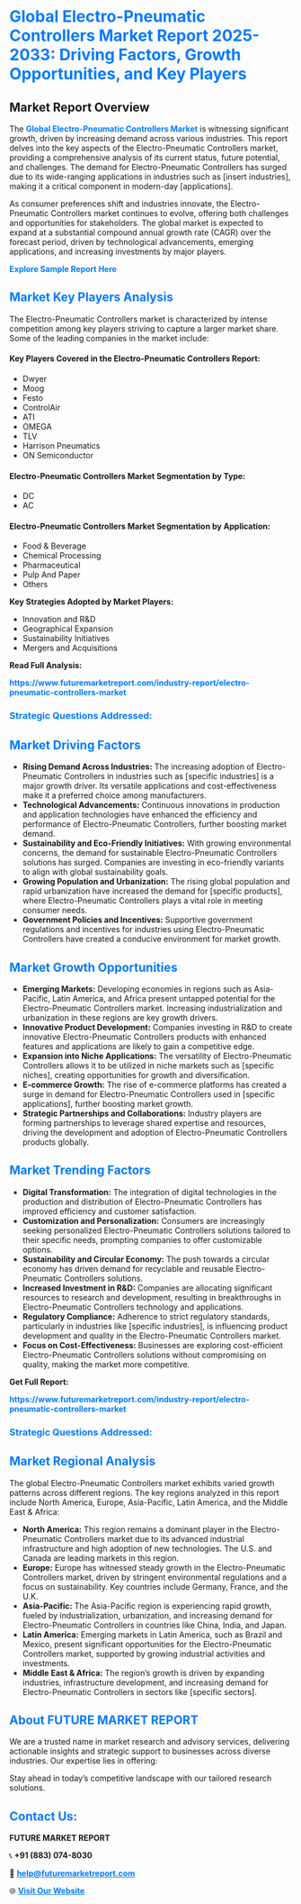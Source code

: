 <h1 style="color: #007BFF;">Global Electro-Pneumatic Controllers Market Report 2025-2033: Driving Factors, Growth Opportunities, and Key Players</h1>

<section id="overview">
<h2>Market Report Overview</h2>
<p>The <a href="https://www.futuremarketreport.com/industry-report/electro-pneumatic-controllers-market" style="color: #007BFF; text-decoration: none;"><strong>Global Electro-Pneumatic Controllers Market</strong></a> is witnessing significant growth, driven by increasing demand across various industries. This report delves into the key aspects of the Electro-Pneumatic Controllers market, providing a comprehensive analysis of its current status, future potential, and challenges. The demand for Electro-Pneumatic Controllers has surged due to its wide-ranging applications in industries such as [insert industries], making it a critical component in modern-day [applications].</p>
<p>As consumer preferences shift and industries innovate, the Electro-Pneumatic Controllers market continues to evolve, offering both challenges and opportunities for stakeholders. The global market is expected to expand at a substantial compound annual growth rate (CAGR) over the forecast period, driven by technological advancements, emerging applications, and increasing investments by major players.</p>
</section>

<section id="overview">
<p><a href="https://www.futuremarketreport.com/request-sample/reportId=52416" style="color: #007BFF; text-decoration: none;"><strong>Explore Sample Report Here</strong></a></p>
</section>

<section id="key-players">
<h2 style="color: #007BFF;">Market Key Players Analysis</h2>
<p>The Electro-Pneumatic Controllers market is characterized by intense competition among key players striving to capture a larger market share. Some of the leading companies in the market include:</p>
<h4>Key Players Covered in the Electro-Pneumatic Controllers Report:</h4>
<ul><li>Dwyer</li><li>Moog</li><li>Festo</li><li>ControlAir</li><li>ATI</li><li>OMEGA</li><li>TLV</li><li>Harrison Pneumatics</li><li>ON Semiconductor</li></ul>
<h4>Electro-Pneumatic Controllers Market Segmentation by Type:</h4>
<ul><li>DC</li><li>AC</li></ul>

<h4>Electro-Pneumatic Controllers Market Segmentation by Application:</h4>
<ul><li>Food &amp; Beverage</li><li>Chemical Processing</li><li>Pharmaceutical</li><li>Pulp And Paper</li><li>Others</li></ul>
<p><strong>Key Strategies Adopted by Market Players:</strong></p>
<ul>
<li>Innovation and R&D</li>
<li>Geographical Expansion</li>
<li>Sustainability Initiatives</li>
<li>Mergers and Acquisitions</li>
</ul>
</section>

<section>
<p><strong>Read Full Analysis: </strong></p><a href="https://www.futuremarketreport.com/industry-report/electro-pneumatic-controllers-market" style="color: #007BFF; text-decoration: none;"><strong>https://www.futuremarketreport.com/industry-report/electro-pneumatic-controllers-market</strong></a>
<h3 style="color: #007BFF;">Strategic Questions Addressed:</h3>
</section>

<section id="driving-factors">
<h2 style="color: #007BFF;">Market Driving Factors</h2>
<ul>
<li><strong>Rising Demand Across Industries:</strong> The increasing adoption of Electro-Pneumatic Controllers in industries such as [specific industries] is a major growth driver. Its versatile applications and cost-effectiveness make it a preferred choice among manufacturers.</li>
<li><strong>Technological Advancements:</strong> Continuous innovations in production and application technologies have enhanced the efficiency and performance of Electro-Pneumatic Controllers, further boosting market demand.</li>
<li><strong>Sustainability and Eco-Friendly Initiatives:</strong> With growing environmental concerns, the demand for sustainable Electro-Pneumatic Controllers solutions has surged. Companies are investing in eco-friendly variants to align with global sustainability goals.</li>
<li><strong>Growing Population and Urbanization:</strong> The rising global population and rapid urbanization have increased the demand for [specific products], where Electro-Pneumatic Controllers plays a vital role in meeting consumer needs.</li>
<li><strong>Government Policies and Incentives:</strong> Supportive government regulations and incentives for industries using Electro-Pneumatic Controllers have created a conducive environment for market growth.</li>
</ul>
</section>

<section id="growth-opportunities">
<h2 style="color: #007BFF;">Market Growth Opportunities</h2>
<ul>
<li><strong>Emerging Markets:</strong> Developing economies in regions such as Asia-Pacific, Latin America, and Africa present untapped potential for the Electro-Pneumatic Controllers market. Increasing industrialization and urbanization in these regions are key growth drivers.</li>
<li><strong>Innovative Product Development:</strong> Companies investing in R&D to create innovative Electro-Pneumatic Controllers products with enhanced features and applications are likely to gain a competitive edge.</li>
<li><strong>Expansion into Niche Applications:</strong> The versatility of Electro-Pneumatic Controllers allows it to be utilized in niche markets such as [specific niches], creating opportunities for growth and diversification.</li>
<li><strong>E-commerce Growth:</strong> The rise of e-commerce platforms has created a surge in demand for Electro-Pneumatic Controllers used in [specific applications], further boosting market growth.</li>
<li><strong>Strategic Partnerships and Collaborations:</strong> Industry players are forming partnerships to leverage shared expertise and resources, driving the development and adoption of Electro-Pneumatic Controllers products globally.</li>
</ul>
</section>

<section id="trending-factors">
<h2 style="color: #007BFF;">Market Trending Factors</h2>
<ul>
<li><strong>Digital Transformation:</strong> The integration of digital technologies in the production and distribution of Electro-Pneumatic Controllers has improved efficiency and customer satisfaction.</li>
<li><strong>Customization and Personalization:</strong> Consumers are increasingly seeking personalized Electro-Pneumatic Controllers solutions tailored to their specific needs, prompting companies to offer customizable options.</li>
<li><strong>Sustainability and Circular Economy:</strong> The push towards a circular economy has driven demand for recyclable and reusable Electro-Pneumatic Controllers solutions.</li>
<li><strong>Increased Investment in R&D:</strong> Companies are allocating significant resources to research and development, resulting in breakthroughs in Electro-Pneumatic Controllers technology and applications.</li>
<li><strong>Regulatory Compliance:</strong> Adherence to strict regulatory standards, particularly in industries like [specific industries], is influencing product development and quality in the Electro-Pneumatic Controllers market.</li>
<li><strong>Focus on Cost-Effectiveness:</strong> Businesses are exploring cost-efficient Electro-Pneumatic Controllers solutions without compromising on quality, making the market more competitive.</li>
</ul>
</section>

<section>
<p><strong>Get Full Report: </strong></p><a href="https://www.futuremarketreport.com/industry-report/electro-pneumatic-controllers-market" style="color: #007BFF; text-decoration: none;"><strong>https://www.futuremarketreport.com/industry-report/electro-pneumatic-controllers-market</strong></a>
<h3 style="color: #007BFF;">Strategic Questions Addressed:</h3>
</section>


<section id="regional-analysis">
<h2 style="color: #007BFF;">Market Regional Analysis</h2>
<p>The global Electro-Pneumatic Controllers market exhibits varied growth patterns across different regions. The key regions analyzed in this report include North America, Europe, Asia-Pacific, Latin America, and the Middle East & Africa:</p>
<ul>
<li><strong>North America:</strong> This region remains a dominant player in the Electro-Pneumatic Controllers market due to its advanced industrial infrastructure and high adoption of new technologies. The U.S. and Canada are leading markets in this region.</li>
<li><strong>Europe:</strong> Europe has witnessed steady growth in the Electro-Pneumatic Controllers market, driven by stringent environmental regulations and a focus on sustainability. Key countries include Germany, France, and the U.K.</li>
<li><strong>Asia-Pacific:</strong> The Asia-Pacific region is experiencing rapid growth, fueled by industrialization, urbanization, and increasing demand for Electro-Pneumatic Controllers in countries like China, India, and Japan.</li>
<li><strong>Latin America:</strong> Emerging markets in Latin America, such as Brazil and Mexico, present significant opportunities for the Electro-Pneumatic Controllers market, supported by growing industrial activities and investments.</li>
<li><strong>Middle East & Africa:</strong> The region’s growth is driven by expanding industries, infrastructure development, and increasing demand for Electro-Pneumatic Controllers in sectors like [specific sectors].</li>
</ul>
</section>

<footer>
<h2 style="color: #007BFF;">About FUTURE MARKET REPORT</h2>
<p>We are a trusted name in market research and advisory services, delivering actionable insights and strategic support to businesses across diverse industries. Our expertise lies in offering:</p>

<p>Stay ahead in today’s competitive landscape with our tailored research solutions.</p>

<h2 style="color: #007BFF;">Contact Us:</h2>
<p><strong>FUTURE MARKET REPORT</strong></p>
<p>📞 <strong>+91 (883) 074-8030</strong></p>
<p>📧 <strong><a href="mailto:help@futuremarketreport.com" style="color: #007BFF;">help@futuremarketreport.com</a></strong></p>
<p>🌐 <strong><a href="https://www.futuremarketreport.com/" style="color: #007BFF;">Visit Our Website</a></strong></p>
</footer>
